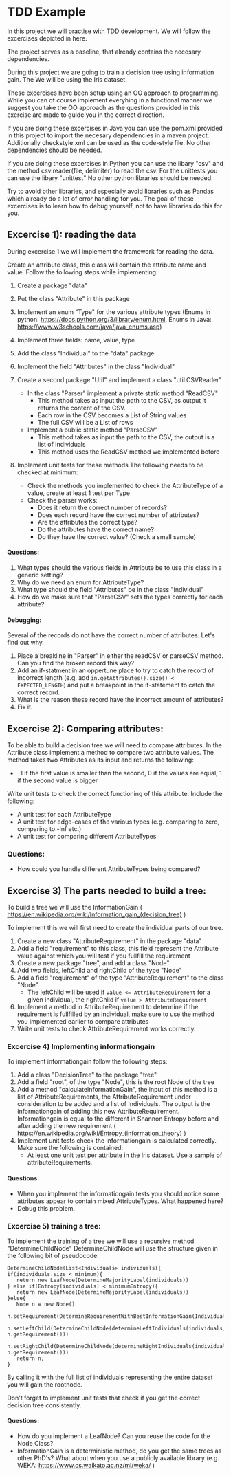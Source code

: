 # TDD Example

In this project we will practise with TDD development. We will follow the excercises depicted in here.

The project serves as a baseline, that already contains the necesary dependencies.

During this project we are going to train a decision tree using information gain. The We will be using the Iris dataset.

These excercises have been setup using an OO approach to programming. While you can of course implement everyhing in a functional manner we suggest you take the OO approach as the questions provided in this exercise are made to guide you in the correct direction.

If you are doing these excercises in Java you can use the pom.xml provided in this project to import the necesary dependencies in a maven project.
Additionally checkstyle.xml can be used as the code-style file.
No other dependencies should be needed.

If you are doing these excercises in Python you can use the libary "csv" and the method csv.reader(file, delimiter) to read the csv. For the unittests you can use the libary "unittest"
No other python libraries should be needed.

Try to avoid other libraries, and especially avoid libraries such as Pandas which already do a lot of error handling for you. The goal of these excercises is to learn how to debug yourself, not to have libraries do this for you.

## Excercise 1): reading the data

During excercise 1 we will implement the framework for reading the data.

Create an attribute class, this class will contain the attribute name and value. Follow the following steps while
implementing:

1) Create a package "data"
2) Put the class "Attribute" in this package
3) Implement an enum "Type" for the various attribute types (Enums in python: https://docs.python.org/3/library/enum.html, Enums in Java: https://www.w3schools.com/java/java_enums.asp)
4) Implement three fields: name, value, type
5) Add the class "Individual" to the "data" package
6) Implement the field "Attributes" in the class "Individual"


7) Create a second package "Util" and implement a class "util.CSVReader"
    - In the class "Parser" implement a private static method "ReadCSV"
        - This method takes as input the path to the CSV, as output it returns the content of the CSV.
        - Each row in the CSV becomes a List of String values
        - The full CSV will be a List of rows
    - Implement a public static method "ParseCSV"
        - This method takes as input the path to the CSV, the output is a list of Individuals
        - This method uses the ReadCSV method we implemented before


8) Implement unit tests for these methods The following needs to be checked at minimum:
    - Check the methods you implemented to check the AttributeType of a value, create at least 1 test per Type
    - Check the parser works:
        - Does it return the correct number of records?
        - Does each record have the correct number of attributes?
        - Are the attributes the correct type?
        - Do the attributes have the correct name?
        - Do they have the correct value? (Check a small sample)

#### Questions:

1) What types should the various fields in Attribute be to use this class in a generic setting?
2) Why do we need an enum for AttributeType?
3) What type should the field "Attributes" be in the class "Individual"
4) How do we make sure that "ParseCSV" sets the types correctly for each attribute?

#### Debugging:

Several of the records do not have the correct number of attributes. Let's find out why.

1) Place a breakline in "Parser" in either the readCSV or parseCSV method. Can you find the broken record this way?
2) Add an if-statment in an oppertune place to try to catch the record of incorrect length (e.g.
   add `in.getAttributes().size() < EXPECTED_LENGTH`) and put a breakpoint in the if-statement to catch the correct
   record.
3) What is the reason these record have the incorrect amount of attributes?
4) Fix it.

## Excercise 2): Comparing attributes:

To be able to build a decision tree we will need to compare attributes. In the Attribute class implement a method to
compare two attribute values. The method takes two Attributes as its input and returns the following:

- -1 if the first value is smaller than the second, 0 if the values are equal, 1 if the second value is bigger

Write unit tests to check the correct functioning of this attribute. Include the following:

- A unit test for each AttributeType
- A unit test for edge-cases of the various types (e.g. comparing to zero, comparing to -inf etc.)
- A unit test for comparing different AttributeTypes

### Questions:

- How could you handle different AttributeTypes being compared?

## Excercise 3) The parts needed to build a tree:

To build a tree we will use the InformationGain ( https://en.wikipedia.org/wiki/Information_gain_(decision_tree) )

To implement this we will first need to create the individual parts of our tree.

1) Create a new class "AttributeRequirement" in the package "data"
2) Add a field "requirement" to this class, this field represent the Attribute value against which you will test if you
   fullfill the requirement
3) Create a new package "tree", and add a class "Node"
4) Add two fields, leftChild and rightChild of the type "Node"
5) Add a field "requirement" of the type "AttributeRequirement" to the class "Node"
    - The leftChild will be used if `value <= AttributeRequirement` for a given individual, the rightChild
      if `value > AttributeRequirement`
6) Implement a method in AttributeRequirement to determine if the requirement is fullfilled by an individual, make sure
   to use the method you implemented earlier to compare attributes
7) Write unit tests to check AttributeRequirement works correctly.

### Excercise 4) Implementing informationgain

To implement informationgain follow the following steps:

1) Add a class "DecisionTree" to the package "tree"
2) Add a field "root", of the type "Node", this is the root Node of the tree
3) Add a method "calculateInformationGain", the input of this method is a list of AttributeRequirements, the
   AttributeRequirement under consideration to be added and a list of Individuals. The output is the informationgain of
   adding this new AttributeRequirement. Informationgain is equal to the different in Shannon Entropy before and after
   adding the new requirement ( https://en.wikipedia.org/wiki/Entropy_(information_theory) )
5) Implement unit tests check the informationgain is calculated correctly. Make sure the following is contained:
    - At least one unit test per attribute in the Iris dataset. Use a sample of attributeRequirements.

#### Questions:

- When you implement the informationgain tests you should notice some attributes appear to contain mixed AttributeTypes.
  What happened here?
- Debug this problem.

### Excercise 5) training a tree:

To implement the training of a tree we will use a recursive method "DetermineChildNode"
DetermineChildNode will use the structure given in the following bit of pseudocode:

```
DetermineChildNode(List<Individuals> individuals){
if(individuals.size < minimum){
   return new LeafNode(DetermineMajorityLabel(individuals))
} else if(Entropy(individuals) < minimumEntropy){
   return new LeafNode(DetermineMajorityLabel(individuals))
}else{
   Node n = new Node()
   n.setRequirement(DetermineRequirementWithBestInformationGain(Individuals))
   n.setLeftChild(DetermineChildNode(determineLeftIndividuals(individuals, n.getRequirement()))
   n.setRightChild(DetermineChildNode(determineRightIndividuals(individuals, n.getRequirement()))
   return n;
}
```

By calling it with the full list of individuals representing the entire dataset you will gain the rootnode.

Don't forget to implement unit tests that check if you get the correct decision tree consistently.

#### Questions:

- How do you implement a LeafNode? Can you reuse the code for the Node Class?
- InformationGain is a deterministic method, do you get the same trees as other PhD's? What about when you use a
  publicly available library (e.g. WEKA: https://www.cs.waikato.ac.nz/ml/weka/ )



